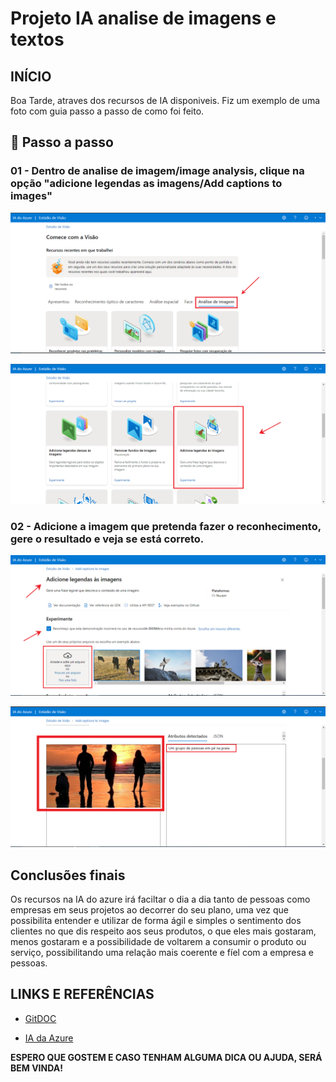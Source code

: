 # Projeto IA analise de imagens e textos

##  INÍCIO

Boa Tarde, atraves dos recursos de IA disponiveis. Fiz um exemplo de uma foto com guia passo a passo de como foi feito.

## 🔨 Passo a passo

### 01 - Dentro de analise de imagem/image analysis, clique na opção "adicione legendas as imagens/Add captions to images"

![Primeiro passo](https://github.com/Mathsilvaw/Projeto-Diome--IA/blob/main/output/1.png)

![Segundo passo](https://github.com/Mathsilvaw/Projeto-Diome--IA/blob/main/output/2.png)

### 02 - Adicione a imagem que pretenda fazer o reconhecimento, gere o resultado e veja se está correto.

![Terceiro passo](https://github.com/Mathsilvaw/Projeto-Diome--IA/blob/main/output/3.png)

![Quarto passo](https://github.com/Mathsilvaw/Projeto-Diome--IA/blob/main/output/4.png)

## Conclusões finais

Os recursos na IA do azure irá faciltar o dia a dia tanto de pessoas como empresas em seus projetos ao decorrer do seu plano, uma vez que possibilita entender e utilizar de forma ágil e simples o sentimento dos clientes no que dis respeito aos seus produtos, o que eles mais gostaram, menos gostaram e a possibilidade de voltarem a consumir o produto ou serviço, possibilitando uma relação mais coerente e fíel com a empresa e pessoas.

## LINKS E REFERÊNCIAS

- [GitDOC](https://git-scm.com/book/pt-br/v2)

- [IA da Azure](https://portal.vision.cognitive.azure.com/gallery/featured)

**ESPERO QUE GOSTEM E CASO TENHAM ALGUMA DICA OU AJUDA, SERÁ BEM VINDA!**